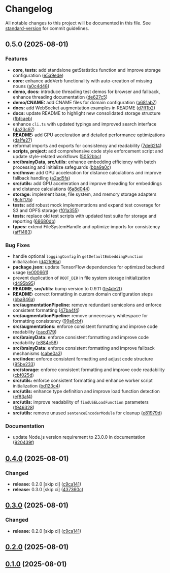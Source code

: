 # Changelog

All notable changes to this project will be documented in this file. See [standard-version](https://github.com/conventional-changelog/standard-version) for commit guidelines.

## 0.5.0 (2025-08-01)


### Features

* **core, tests:** add standalone getStatistics function and improve storage configuration ([e5a9ede](https://github.com/soulcraft-research/brainy/commit/e5a9edea1b292e2b87d1ad043bb917f01f6366d9))
* **core:** enhance addVerb functionality with auto-creation of missing nouns ([a0c4d48](https://github.com/soulcraft-research/brainy/commit/a0c4d48b4aa0b8e236c18f1b7afdc2e54801a142))
* **demo, docs:** introduce threading test demos for browser and fallback, enhance threading documentation ([de627c5](https://github.com/soulcraft-research/brainy/commit/de627c5dfaff57a0abba6a4dc3b68bd52cb150e1))
* **demo/CNAME:** add CNAME files for domain configuration ([a681ab7](https://github.com/soulcraft-research/brainy/commit/a681ab7cdd08d318111977cecd2ae7ef7262a3da))
* **docs:** add WebSocket augmentation examples in README ([d7ff1b2](https://github.com/soulcraft-research/brainy/commit/d7ff1b2053779265521894d351a950f7903a5e64))
* **docs:** update README to highlight new consolidated storage structure ([fbfcaeb](https://github.com/soulcraft-research/brainy/commit/fbfcaeb8d097c58a3127e68e9a7c06421cf5f468))
* enhance `cli.ts` with updated typings and improved search interface ([4a23c97](https://github.com/soulcraft-research/brainy/commit/4a23c97d2a5f33a2d34f622014cf03e8350f8781))
* **README:** add GPU acceleration and detailed performance optimizations ([da1fe27](https://github.com/soulcraft-research/brainy/commit/da1fe27e25851233a2a49eaaeec1dac9f9882d59))
* reformat imports and exports for consistency and readability ([7de62f4](https://github.com/soulcraft-research/brainy/commit/7de62f4bbcdc91c88bb22e39e64c624219df8be4))
* **scripts, project:** add comprehensive code style enforcement script and update style-related workflows ([5052bbc](https://github.com/soulcraft-research/brainy/commit/5052bbc0b713f2294b3e15de43e696b575320ae0))
* **src/brainyData, src/utils:** enhance embedding efficiency with batch processing and initialize safeguards ([bba9a0c](https://github.com/soulcraft-research/brainy/commit/bba9a0c219c308f82821e46c44c49ef560ca2e39))
* **src/hnsw:** add GPU acceleration for distance calculations and improve fallback handling ([a2ad5fa](https://github.com/soulcraft-research/brainy/commit/a2ad5fabdfe8e5de545c2a07cef2f08a667ebf5e))
* **src/utils:** add GPU acceleration and improve threading for embeddings and distance calculations ([6a8d044](https://github.com/soulcraft-research/brainy/commit/6a8d044970b36976fc3ed5712d61bdbf774f7716))
* **storage:** implement base, file system, and memory storage adapters ([8c5f17b](https://github.com/soulcraft-research/brainy/commit/8c5f17b1d96a84f996ad62ec4b1e1e56893dfcbc))
* **tests:** add robust mock implementations and expand test coverage for S3 and OPFS storage ([f01a355](https://github.com/soulcraft-research/brainy/commit/f01a35598788b53a0294ecf9b91e47d166363846))
* **tests:** replace old test scripts with updated test suite for storage and reporting ([68680db](https://github.com/soulcraft-research/brainy/commit/68680db2c660b34d5b4e4ee86d163f7723d328a4))
* **types:** extend FileSystemHandle and optimize imports for consistency ([aff1483](https://github.com/soulcraft-research/brainy/commit/aff1483d4d84406039e301fa594889f99e19c9db))


### Bug Fixes

* handle optional `loggingConfig` in `getDefaultEmbeddingFunction` initialization ([d42596a](https://github.com/soulcraft-research/brainy/commit/d42596ad4730943cea60081ca71fea6ad2babd37))
* **package.json:** update TensorFlow dependencies for optimized backend usage ([e000661](https://github.com/soulcraft-research/brainy/commit/e00066119ebeb336e4564d38b4ef67d9bfbefeb6))
* prevent duplication of `ROOT_DIR` in file system storage initialization ([d495b95](https://github.com/soulcraft-research/brainy/commit/d495b95af836c124685f5cff8a59ed74a82b3dca))
* **README, src/utils:** bump version to 0.9.11 ([fe4de2f](https://github.com/soulcraft-research/brainy/commit/fe4de2f7a00b3f1ec1dd0edd2deb434d510096c2))
* **README:** correct formatting in custom domain configuration steps ([bba846a](https://github.com/soulcraft-research/brainy/commit/bba846ae230e86235b1321851eb06f298ca09170))
* **src/augmentationPipeline:** remove redundant semicolons and enforce consistent formatting ([47ba4f4](https://github.com/soulcraft-research/brainy/commit/47ba4f4093a8a3ecc8f7fa28638322d7ee4ae740))
* **src/augmentationPipeline:** remove unnecessary whitespace for formatting consistency ([99a8cbf](https://github.com/soulcraft-research/brainy/commit/99a8cbfe2c036a29076f1ebaf4e92b320a0cf427))
* **src/augmentations:** enforce consistent formatting and improve code readability ([cacd179](https://github.com/soulcraft-research/brainy/commit/cacd1790dc6b29096187dac53309b83d89b2242d))
* **src/brainyData:** enforce consistent formatting and improve code readability ([e884c58](https://github.com/soulcraft-research/brainy/commit/e884c5831003c7e0cae8260cd0d3d8cf72e7ef07))
* **src/brainyData:** enforce consistent formatting and improve fallback mechanisms ([cabe0a3](https://github.com/soulcraft-research/brainy/commit/cabe0a3a08e4bfd5fddfe19a7dfb0f382d347103))
* **src/index:** enforce consistent formatting and adjust code structure ([95be233](https://github.com/soulcraft-research/brainy/commit/95be23362af2665f4d2fed2657599980381434f2))
* **src/storage:** enforce consistent formatting and improve code readability ([cbf025d](https://github.com/soulcraft-research/brainy/commit/cbf025dffb0ab5e8af211d7daadc057b5771d567))
* **src/utils:** enforce consistent formatting and enhance worker script initialization ([bd123c4](https://github.com/soulcraft-research/brainy/commit/bd123c4bb91ddb6d30ee5ef240e1872affb5f795))
* **src/utils:** enhance type definition and improve load function detection ([ef83af4](https://github.com/soulcraft-research/brainy/commit/ef83af4b556966949e9df24cdf524a49b1ccab29))
* **src/utils:** improve readability of `findUSELoadFunction` parameters ([f946328](https://github.com/soulcraft-research/brainy/commit/f9463288234ff9cf6220db8443423df37651dc72))
* **src/utils:** remove unused `sentenceEncoderModule` for cleanup ([e81979d](https://github.com/soulcraft-research/brainy/commit/e81979dc849d7c1cdb70eb02697d1ad76db31196))


### Documentation

* update Node.js version requirement to 23.0.0 in documentation ([920439f](https://github.com/soulcraft-research/brainy/commit/920439f611d1dba45e7bcb3915eea0df5507ac20))

## [0.4.0](https://github.com/soulcraft-research/brainy/compare/v0.1.0...v0.4.0) (2025-08-01)


### Changed

* **release:** 0.2.0 [skip ci] ([c9ca141](https://github.com/soulcraft-research/brainy/commit/c9ca14146ba5376812823185e55fc8b38be3785c))
* **release:** 0.3.0 [skip ci] ([437360c](https://github.com/soulcraft-research/brainy/commit/437360c2570632204cf951001aa7a0228479255d))

## [0.3.0](https://github.com/soulcraft-research/brainy/compare/v0.1.0...v0.3.0) (2025-08-01)


### Changed

* **release:** 0.2.0 [skip ci] ([c9ca141](https://github.com/soulcraft-research/brainy/commit/c9ca14146ba5376812823185e55fc8b38be3785c))

## [0.2.0](https://github.com/soulcraft-research/brainy/compare/v0.1.0...v0.2.0) (2025-08-01)

## [0.1.0](https://github.com/soulcraft-research/brainy/compare/v0.33.0...v0.1.0) (2025-08-01)
